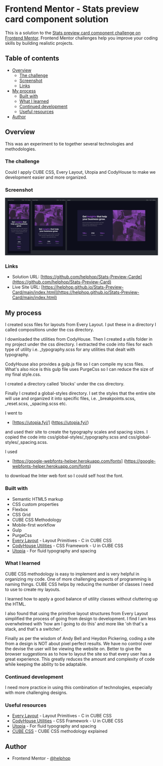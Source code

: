 # Frontend Mentor - Stats preview card component solution

This is a solution to the [Stats preview card component challenge on Frontend Mentor](https://www.frontendmentor.io/challenges/stats-preview-card-component-8JqbgoU62). Frontend Mentor challenges help you improve your coding skills by building realistic projects.

## Table of contents

- [Overview](#overview)
  - [The challenge](#the-challenge)
  - [Screenshot](#screenshot)
  - [Links](#links)
- [My process](#my-process)
  - [Built with](#built-with)
  - [What I learned](#what-i-learned)
  - [Continued development](#continued-development)
  - [Useful resources](#useful-resources)
- [Author](#author)


## Overview
This was an experiment to tie together several technologies and methodologies.
### The challenge
Could I apply CUBE CSS, Every Layout, Utopia and CodyHouse to make we development easier and more organized.

### Screenshot

![](./screenshot.png)

### Links

- Solution URL: [https://github.com/helphop/Stats-Preview-Carde](https://github.com/helphop/Stats-Preview-Card)
- Live Site URL: [https://helphop.github.io/Stats-Preview-Card/main/index.html](https://helphop.github.io/Stats-Preview-Card/main/index.html)

## My process
I created scss files for layouts from Every Layout. I put these in a directory I called compositions under the css directory.

I downloaded the utilities from CodyHouse. Then I created a utils folder in my project  under the css directory. I extracted the code into files for each type of utility i.e. _typography.scss for any utilities that dealt with typography.

CodyHouse also provides a gulp.js file so I can compile my scss files. What's also nice is this gulp file uses PurgeCss so I can reduce the size of my final style.css.

I created a directory called 'blocks' under the css directory.

Finally I created a global-styles directory. I set the styles that the entire site will use and organized it into specific files, i.e. _breakpoints.scss, _reset.scss, _spacing.scss etc.

I went to

- [https://utopia.fyi/] (https://utopia.fyi/)

and used their site to create the typography scales and spacing sizes. I copied the code into css/global-styles/_typography.scss and css/global-styles/_spacing.scss.

I used

- [https://google-webfonts-helper.herokuapp.com/fonts] (https://google-webfonts-helper.herokuapp.com/fonts)

to download the Inter web font so I could self host the font.


### Built with

- Semantic HTML5 markup
- CSS custom properties
- Flexbox
- CSS Grid
- CUBE CSS Methodology
- Mobile-first workflow
- Gulp
- PurgeCss
- [Every Layout](https://every-layout.dev/layouts/) - Layout Primitives - C in CUBE CSS
- [CodyHouse Utilities](https://codyhouse.co/ds/docs/framework/utilities) - CSS Framework - U in CUBE CSS
- [Utopia](https://utopia.fyi/) - For fluid typography and spacing

### What I learned
CUBE CSS methodology is easy to implement and is very helpful in organizing my code.
One of more challenging aspects of programming is naming things. CUBE CSS helps by reducing
the number of classes I need to use to create my layouts.

I learned how to apply a good balance of utility classes without cluttering up the HTML.

I also found that using the primitive layout structures from Every Layout simplified the process of going from design to development. I find I am less overwhelmed with 'how am I going to do this' and more like 'oh that's a stack, and that's a switcher'.

Finally as per the wisdom of Andy Bell and Heydon Pickering, coding a site from a design is NOT about pixel perfect results. We have no control over the devise the user will be viewing the website on.  Better to give the browser suggestions as to how to layout the site so that every user has a great experience.  This greatly reduces the amount and complexity of code while keeping the ability to be adaptable.
### Continued development

I need more practice in using this combination of technologies, especially with more challenging designs.
### Useful resources
- [Every Layout](https://every-layout.dev/layouts/) - Layout Primitives - C in CUBE CSS
- [CodyHouse Utilities](https://codyhouse.co/ds/docs/framework/utilities) - CSS Framework - U in CUBE CSS
- [Utopia](https://utopia.fyi/) - For fluid typography and spacing
- [CUBE CSS](https://cube.fyi/) - CUBE CSS methodology explained
## Author
- Frontend Mentor - [@helphop](https://www.frontendmentor.io/profile/helphop)